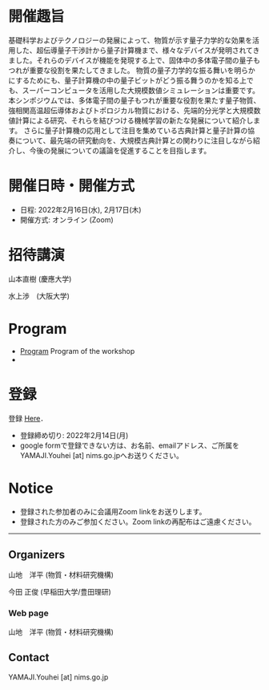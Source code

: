 # 開催趣旨

基礎科学およびテクノロジーの発展によって、物質が示す量子力学的な効果を活用した、超伝導量子干渉計から量子計算機まで、様々なデバイスが発明されてきました。それらのデバイスが機能を発現する上で、固体中の多体電子間の量子もつれが重要な役割を果たしてきました。
物質の量子力学的な振る舞いを明らかにするためにも、量子計算機の中の量子ビットがどう振る舞うのかを知る上でも、スーパーコンピュータを活用した大規模数値シミュレーションは重要です。
本シンポジウムでは、多体電子間の量子もつれが重要な役割を果たす量子物質、強相関高温超伝導体およびトポロジカル物質における、先端的分光学と大規模数値計算による研究、それらを結びつける機械学習の新たな発展について紹介します。
さらに量子計算機の応用として注目を集めている古典計算と量子計算の協奏について、最先端の研究動向を、大規模古典計算との関わりに注目しながら紹介し、今後の発展についての議論を促進することを目指します。

# 開催日時・開催方式

- 日程: 2022年2月16日(水), 2月17日(木) 
- 開催方式: オンライン (Zoom) 

# 招待講演

山本直樹 (慶應大学)

水上渉　(大阪大学)

# Program

- [Program](https://fugaku-efqm.github.io/EFQM2020/program) Program of the workshop
- 
# 登録

登録 [Here](https://docs.google.com/forms/d/1rwmE6K3eM2XluFawffUTzySRkpXwGPURUeLesnJrKuo/edit)．

- 登録締め切り: 2022年2月14日(月)
- google formで登録できない方は、お名前、emailアドレス、ご所属を 
YAMAJI.Youhei [at] nims.go.jpへお送りください。


# Notice

- 登録された参加者のみに会議用Zoom linkをお送りします。
- 登録された方のみご参加ください。Zoom linkの再配布はご遠慮ください。

-----

## Organizers

山地　洋平 (物質・材料研究機構)

今田 正俊 (早稲田大学/豊田理研)

### Web page

山地　洋平 (物質・材料研究機構)

## Contact

YAMAJI.Youhei [at] nims.go.jp

